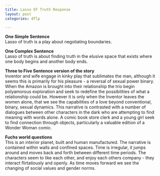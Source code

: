 ```yaml
---
title: Lasso Of Truth Response
layout: post
categories: dflp

---
```


**One Simple Sentence**<br>
Lasso of truth is a play about negotiating boundaries.

**One Complex Sentence**<br>
Lasso of truth is about finding truth in the elusive space that exists where one body begins and another body ends.

**Three to Five Sentence version of the story**<br>
Inventor and wife engage in kinky play that sublimates the man, although it seems this is primarily for his pleasure - a reversal of sexual power binary. When the Amazon is brought into their relationship the trio begin polyamorous exploration and seek to redefine the possibilities of what a relationship could be. However it is only when the Inventor leaves the women alone, that we see the capabilities of a love beyond conventional, binary, sexual dynamics. This narrative is contrasted with a number of dialogues between other characters in the dark who are attempting to find meaning with words alone. A comic book store clerk and a young girl seek to find connection through objects, particularly a valuable edition of a Wonder Woman comic.

**Fuchs world questions**<br>
This is an interior planet, built and human manufactured. The narrative is contained within walls and confined spaces.  Time is irregular, it jumps around and moves back and forth between different time periods. The characters seem to like each other, and enjoy each others company - they interact flirtatiously and openly. As time moves forward we see the changing of social values and gender norms.
